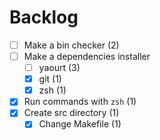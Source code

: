 # Backlog

- [ ] Make a bin checker (2)
- [ ] Make a dependencies installer
  - [ ] yaourt (3)
  - [x] git (1)
  - [x] zsh (1)
- [x] Run commands with `zsh` (1)
- [x] Create src directory (1)
  - [x] Change Makefile (1)